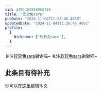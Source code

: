 ```yaml
---
mid: 3494354888952406
title: "软软兔sara"
pubDate: "2024-11-04T11:26:46.466Z"
updatedDate: "2024-11-04T11:26:46.466Z"
profile:
  {
    Nickname: ["软软兔sara"],
  }
---
```


关注[软软兔sara](https://space.bilibili.com/3494354888952406)谢谢喵~ 关注[软软兔sara](https://space.bilibili.com/3494354888952406)谢谢喵~

## 此条目有待补充
你可以在[这里](https://github.com/Yuhanawa/VTuber.ICU-Content/edit/master/v/软软兔sara/index.md)编辑本文
